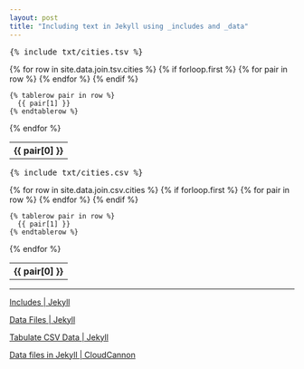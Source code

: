 ```yaml
---
layout: post
title: "Including text in Jekyll using _includes and _data"
---
```


<pre>
{% include txt/cities.tsv %}
</pre>

<table>
  {% for row in site.data.join.tsv.cities %}
    {% if forloop.first %}
    <tr>
      {% for pair in row %}
        <th>{{ pair[0] }}</th>
      {% endfor %}
    </tr>
    {% endif %}

    {% tablerow pair in row %}
      {{ pair[1] }}
    {% endtablerow %}
  {% endfor %}
</table>

<pre>
{% include txt/cities.csv %}
</pre>

<table>
  {% for row in site.data.join.csv.cities %}
    {% if forloop.first %}
    <tr>
      {% for pair in row %}
        <th>{{ pair[0] }}</th>
      {% endfor %}
    </tr>
    {% endif %}

    {% tablerow pair in row %}
      {{ pair[1] }}
    {% endtablerow %}
  {% endfor %}
</table>

---

[Includes \| Jekyll](https://jekyllrb.com/docs/includes/)

[Data Files \| Jekyll](https://jekyllrb.com/docs/datafiles/)

[Tabulate CSV Data \| Jekyll](https://jekyllrb.com/tutorials/csv-to-table/)

[Data files in Jekyll \| CloudCannon](https://cloudcannon.com/community/learn/jekyll-tutorial/introduction-to-jekyll-data-files/)